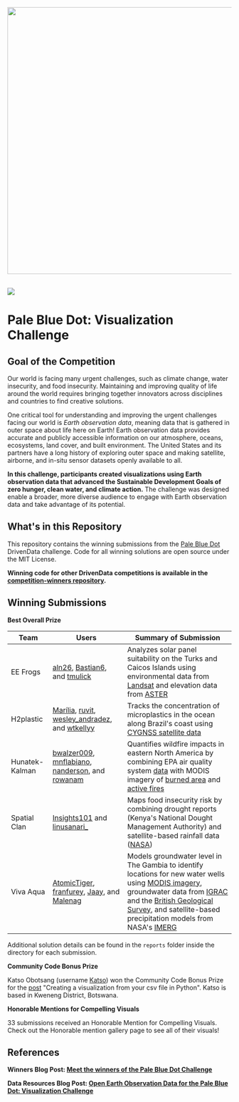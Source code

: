 [<img src='https://s3.amazonaws.com/drivendata-public-assets/logo-white-blue.png' width='600'>](https://www.drivendata.org/)
<br><br>

[<img src='https://s3.amazonaws.com/drivendata-public-assets/competition-open-science-laos-cultivation.jpeg'>](https://www.drivendata.org/competitions/256/)

# Pale Blue Dot: Visualization Challenge

## Goal of the Competition

Our world is facing many urgent challenges, such as climate change, water insecurity, and food insecurity. Maintaining and improving quality of life around the world requires bringing together innovators across disciplines and countries to find creative solutions.

One critical tool for understanding and improving the urgent challenges facing our world is *Earth observation data*, meaning data that is gathered in outer space about life here on Earth! Earth observation data provides accurate and publicly accessible information on our atmosphere, oceans, ecosystems, land cover, and built environment. The United States and its partners have a long history of exploring outer space and making satellite, airborne, and in-situ sensor datasets openly available to all.

**In this challenge, participants created visualizations using Earth observation data that advanced the Sustainable Development Goals of zero hunger, clean water, and climate action.** The challenge was designed enable a broader, more diverse audience to engage with Earth observation data and take advantage of its potential.

## What's in this Repository

This repository contains the winning submissions from the [Pale Blue Dot](https://www.drivendata.org/competitions/256/) DrivenData challenge. Code for all winning solutions are open source under the MIT License.

**Winning code for other DrivenData competitions is available in the [competition-winners repository](https://github.com/drivendataorg/competition-winners).**

## Winning Submissions

**Best Overall Prize**

Team | Users | Summary of Submission
--- | --- | ---   
EE Frogs | <a href="https://www.drivendata.org/users/aln26/">aln26</a>, <a href="https://www.drivendata.org/users/Bastian6/">Bastian6</a>, and <a href="https://www.drivendata.org/users/tmulick/">tmulick</a> | Analyzes solar panel suitability on the Turks and Caicos Islands using environmental data from <a href="https://www.usgs.gov/landsat-missions">Landsat</a> and elevation data from <a href="https://cmr.earthdata.nasa.gov/search/concepts/C1711961296-LPCLOUD.html">ASTER</a>
H2plastic | <a href="https://www.drivendata.org/users/Marília/">Marília</a>, <a href="https://www.drivendata.org/users/ruvit/">ruvit</a>, <a href="https://www.drivendata.org/users/wesley_andradez/">wesley_andradez</a>, and <a href="https://www.drivendata.org/users/wtkellyy/">wtkellyy</a> | Tracks the concentration of microplastics in the ocean along Brazil's coast using <a href="https://podaac.jpl.nasa.gov/dataset/CYGNSS_L3_MICROPLASTIC_V1.0">CYGNSS satellite data</a>
Hunatek-Kalman | <a href="https://www.drivendata.org/users/bwalzer009/">bwalzer009</a>, <a href="https://www.drivendata.org/users/mnflabiano/">mnflabiano</a>, <a href="https://www.drivendata.org/users/nanderson/">nanderson</a>, and <a href="https://www.drivendata.org/users/rowanam/">rowanam</a> | Quantifies wildfire impacts in eastern North America by combining EPA air quality system <a href="https://www.epa.gov/aqs">data</a> with MODIS imagery of <a href="https://lpdaac.usgs.gov/products/mcd64a1v061/">burned area</a> and <a href="https://firms.modaps.eosdis.nasa.gov/active_fire/">active fires</a>
Spatial Clan | <a href="https://www.drivendata.org/users/Insights101/">Insights101</a> and <a href="https://www.drivendata.org/users/linusanari_/">linusanari_</a> | Maps food insecurity risk by combining drought reports (Kenya's National Dought Management Authority) and satellite-based rainfall data (<a href="https://disc.gsfc.nasa.gov/datasets/TRMM_3B42RT_7/summary">NASA</a>)
Viva Aqua | <a href="https://www.drivendata.org/users/AtomicTiger/">AtomicTiger</a>, <a href="https://www.drivendata.org/users/franfurey/">franfurey</a>, <a href="https://www.drivendata.org/users/Jaay/">Jaay</a>, and <a href="https://www.drivendata.org/users/Malenag/">Malenag</a> | Models groundwater level in The Gambia to identify locations for new water wells using <a href="https://www.earthdata.nasa.gov/sensors/modis">MODIS imagery</a>, groundwater data from <a href="https://ggis.un-igrac.org/">IGRAC</a> and the <a href="https://www2.bgs.ac.uk/groundwater/international/africangroundwater/mapsDownload.html">British Geological Survey</a>, and satellite-based precipitation models from NASA's <a href="https://gpm.nasa.gov/data/imerg">IMERG</a>

Additional solution details can be found in the `reports` folder inside the directory for each submission.

**Community Code Bonus Prize**

Katso Obotsang (username [Katso](https://www.drivendata.org/users/Katso/)) won the Community Code Bonus Prize for the [post](https://www.drivendata.org/competitions/256/pale-blue-dot/community-code/124/) "Creating a visualization from your csv file in Python". Katso is based in Kweneng District, Botswana.

**Honorable Mentions for Compelling Visuals**

33 submissions received an Honorable Mention for Compelling Visuals. Check out the Honorable mention gallery page to see all of their visuals!
<!-- TODO: add link to gallery once available -->

## References

**Winners Blog Post: [Meet the winners of the Pale Blue Dot Challenge](https://drivendata.co/blog/pale-blue-dot-winners)**

**Data Resources Blog Post: [Open Earth Observation Data for the Pale Blue Dot: Visualization Challenge](https://drivendata.co/blog/public-eo-data-sources)**
